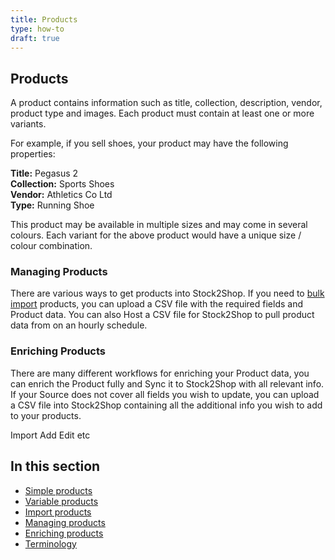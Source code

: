 ```yaml
---
title: Products
type: how-to
draft: true
---
```


## Products
A product contains information such as title, collection, description, vendor, product type and images.
Each product must contain at least one or more variants.

For example, if you sell shoes, your product may have the following properties:

**Title:** Pegasus 2  
**Collection:** Sports Shoes  
**Vendor:** Athletics Co Ltd  
**Type:** Running Shoe  

This product may be available in multiple sizes and may come in several colours.
Each variant for the above product would have a unique size / colour combination.

### Managing Products
There are various ways to get products into Stock2Shop.
If you need to [bulk import](/help/how-to/products/import "importing products into Stock2Shop") products, you can upload 
a CSV file with the required fields and Product data.
You can also Host a CSV file for Stock2Shop to pull product data from on an hourly schedule.

### Enriching Products

There are many different workflows for enriching your Product data, you can enrich the Product fully and Sync it to 
Stock2Shop with all relevant info. If your Source does not cover all fields you wish to update, you can upload a CSV file 
into Stock2Shop containing all the additional info you wish to add to your products.

Import
Add
Edit 
etc

## In this section

- [Simple products](/help/how-to/products/simple-products "...")
- [Variable products](/help/how-to/products/variable-products "variable products in Stock2Shop")
- [Import products](/help/how-to/products/import "importing products into Stock2Shop")
- [Managing products](/help/how-to/products/managing-products "managing products in Stock2Shop")
- [Enriching products](/help/how-to/products/enriching-products "enriching products in Stock2Shop")
- [Terminology](/help/how-to/products/terminology "terminology of Stock2Shop")
